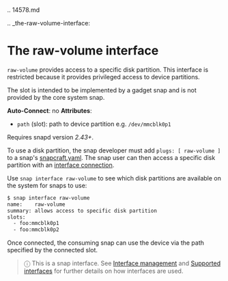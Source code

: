 .. 14578.md

.. _the-raw-volume-interface:

# The raw-volume interface

`raw-volume` provides access to a specific disk partition. This interface is restricted because it provides privileged access to device partitions.

The slot is intended to be implemented by a gadget snap and is not provided by the core system snap.

**Auto-Connect**: no
**Attributes**:
 * `path` (slot): path to device partition e.g. `/dev/mmcblk0p1`

Requires snapd version *2.43+*.

To use a disk partition, the snap developer must add `plugs: [ raw-volume ]` to a snap's [snapcraft.yaml](/t/the-snapcraft-format/8337). The snap user can then access a specific disk partition with an [interface connection](/t/interface-management/6154#heading--manual-connections).

Use  `snap interface raw-volume` to see which disk partitions are available on the system for snaps to use:

```bash
$ snap interface raw-volume
name:    raw-volume
summary: allows access to specific disk partition
slots:
  - foo:mmcblk0p1
  - foo:mmcblk0p2
```

Once connected, the consuming snap can use the device via the path specified by the connected slot.

> ⓘ  This is a snap interface. See [Interface management](/t/interface-management/6154) and [Supported interfaces](/t/supported-interfaces/7744) for further details on how interfaces are used.